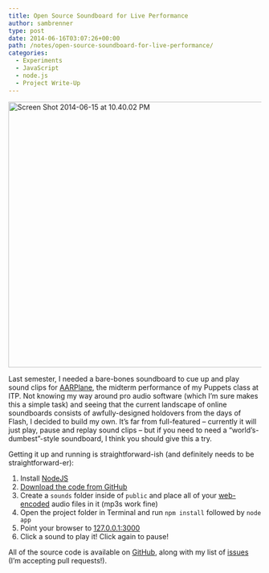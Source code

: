 ```yaml
---
title: Open Source Soundboard for Live Performance
author: sambrenner
type: post
date: 2014-06-16T03:07:26+00:00
path: /notes/open-source-soundboard-for-live-performance/
categories:
  - Experiments
  - JavaScript
  - node.js
  - Project Write-Up
---
```

<img class="aligncenter size-medium wp-image-683" alt="Screen Shot 2014-06-15 at 10.40.02 PM" src="/img/uploads/2014/06/Screen-Shot-2014-06-15-at-10.40.02-PM-800x529.png" width="800" height="529" />

Last semester, I needed a bare-bones soundboard to cue up and play sound clips for [AARPlane][1], the midterm performance of my Puppets class at ITP. Not knowing my way around pro audio software (which I&#8217;m sure makes this a simple task) and seeing that the current landscape of online soundboards consists of awfully-designed holdovers from the days of Flash, I decided to build my own. It&#8217;s far from full-featured &#8211; currently it will just play, pause and replay sound clips &#8211; but if you need to need a &#8220;world&#8217;s-dumbest&#8221;-style soundboard, I think you should give this a try.

Getting it up and running is straightforward-ish (and definitely needs to be straightforward-er):

1. Install [NodeJS][2]
  2. [Download the code from GitHub][3]
  3. Create a <code>sounds</code> folder inside of <code>public</code> and place all of your [web-encoded][4] audio files in it (mp3s work fine)
  4. Open the project folder in Terminal and run <code>npm install</code> followed by <code>node app</code>
  5. Point your browser to [127.0.0.1:3000][5]
  6. Click a sound to play it! Click again to pause!

All of the source code is available on [GitHub][6], along with my list of [issues][7] (I&#8217;m accepting pull requests!).

 [1]: /notes/aarplane/
 [2]: http://nodejs.org/
 [3]: https://github.com/sambrenner/soundboard/archive/master.zip
 [4]: http://en.wikipedia.org/wiki/HTML5_Audio#Supported_audio_codecs
 [5]: http://127.0.0.1:3000
 [6]: https://github.com/sambrenner/soundboard
 [7]: https://github.com/sambrenner/soundboard/issues
